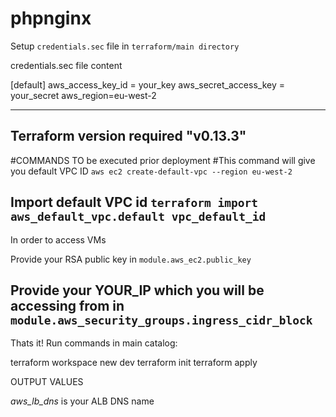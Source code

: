 # phpnginx

Setup `credentials.sec` file in `terraform/main directory`

credentials.sec file content

[default]
aws_access_key_id = your_key
aws_secret_access_key = your_secret
aws_region=eu-west-2

-----------------------------------------------------------------------

Terraform version required 
"v0.13.3"
-----------------------------------------------------------------------
#COMMANDS TO be executed prior deployment
#This command will give you default VPC ID
`aws ec2 create-default-vpc --region eu-west-2`

Import default VPC id
`terraform import aws_default_vpc.default vpc_default_id`
-----------------------------------------------------------------------
In order to access VMs 

Provide your RSA public key in `module.aws_ec2.public_key`

Provide your YOUR_IP which you will be accessing from in `module.aws_security_groups.ingress_cidr_block`
-----------------------------------------------------------------------
Thats it! Run commands in main catalog:

terraform workspace new dev
terraform init
terraform apply

OUTPUT VALUES

*aws_lb_dns* is your ALB DNS name